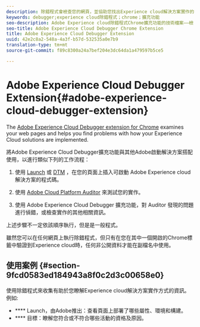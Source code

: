 ```yaml
---
description: 除錯程式會檢查您的網頁，並協助您找出Experience cloud解決方案實作的問題
keywords: debugger;experience cloud除錯程式；chrome；擴充功能
seo-description: Adobe Experience cloud除錯程式Chrome擴充功能的技術檔案——檢查您的網頁並瞭解Experience cloud解決方案實作的問題
seo-title: Adobe Experience Cloud Debugger Chrome Extension
title: Adobe Experience Cloud Debugger Extension
uuid: 42e2c8a2-548a-4a3f-b57d-532535a0e7b9
translation-type: tm+mt
source-git-commit: f89c8300a24a7bef204e3dc64da1a479597b5ce5

---
```



# Adobe Experience Cloud Debugger Extension{#adobe-experience-cloud-debugger-extension}

The [Adobe Experience Cloud Debugger extension for Chrome](https://chrome.google.com/webstore/detail/adobe-experience-cloud-de/ocdmogmohccmeicdhlhhgepeaijenapj) examines your web pages and helps you find problems with how your Experience Cloud solutions are implemented.

將Adobe Experience Cloud Debugger擴充功能與其他Adobe啟動解決方案搭配使用，以進行類似下列的工作流程：

1. 使用 [Launch](https://docs.adobelaunch.com) 或 [DTM](https://experiencecloud.adobe.com/resources/help/en_US/dtm/) ，在您的頁面上插入可啟動 [](https://marketing.adobe.com/resources/help/en_US/mcloud/) Adobe Experience cloud解決方案的程式碼。

1. 使用 [Adobe Cloud Platform Auditor](https://experiencecloud.adobe.com/resources/help/en_US/auditor/) 來測試您的實作。
1. 使用 Adobe Experience Cloud Debugger 擴充功能，對 Auditor 發現的問題進行偵錯，或檢查實作的其他相關資訊。

上述步驟不一定依該順序執行，但是是一般程式。

雖然您可以在任何網頁上執行除錯程式，但只有在您在其中一個開啟的Chrome標籤中驗證到Experience cloud時，任何非公開資料才能在副檔名中使用。

## 使用案例 {#section-9fcd0583ed184943a8f0c2d3c00658e0}

使用除錯程式來收集有助於您瞭解Experience cloud解決方案實作方式的資訊。 例如:

* **** Launch，由Adobe推出：查看頁面上部署了哪些屬性、環境和構建。
* **** 目標：瞭解您符合或不符合哪些活動的資格及原因。
